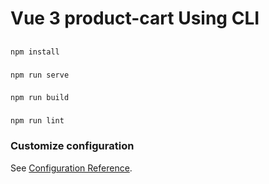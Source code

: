 # Vue 3 product-cart Using  CLI

## 
```
npm install
```

### 
```
npm run serve
```

### 
```
npm run build
```

### 
```
npm run lint
```

### Customize configuration
See [Configuration Reference](https://cli.vuejs.org/config/).

